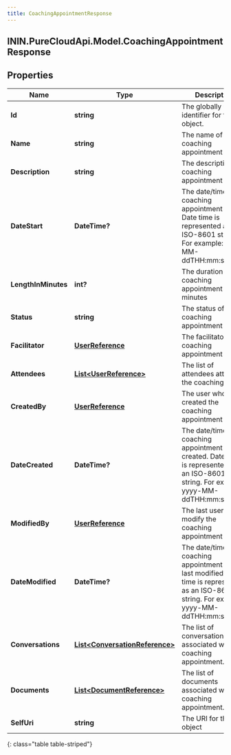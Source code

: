```yaml
---
title: CoachingAppointmentResponse
---
```

## ININ.PureCloudApi.Model.CoachingAppointmentResponse

## Properties

|Name | Type | Description | Notes|
|------------ | ------------- | ------------- | -------------|
| **Id** | **string** | The globally unique identifier for the object. | [optional] |
| **Name** | **string** | The name of coaching appointment | [optional] |
| **Description** | **string** | The description of coaching appointment | [optional] |
| **DateStart** | **DateTime?** | The date/time the coaching appointment starts. Date time is represented as an ISO-8601 string. For example: yyyy-MM-ddTHH:mm:ss.SSSZ | [optional] |
| **LengthInMinutes** | **int?** | The duration of coaching appointment in minutes | [optional] |
| **Status** | **string** | The status of coaching appointment | [optional] |
| **Facilitator** | [**UserReference**](UserReference.html) | The facilitator of coaching appointment | [optional] |
| **Attendees** | [**List&lt;UserReference&gt;**](UserReference.html) | The list of attendees attending the coaching | [optional] |
| **CreatedBy** | [**UserReference**](UserReference.html) | The user who created the coaching appointment | [optional] |
| **DateCreated** | **DateTime?** | The date/time the coaching appointment was created. Date time is represented as an ISO-8601 string. For example: yyyy-MM-ddTHH:mm:ss.SSSZ | [optional] |
| **ModifiedBy** | [**UserReference**](UserReference.html) | The last user to modify the coaching appointment | [optional] |
| **DateModified** | **DateTime?** | The date/time the coaching appointment was last modified. Date time is represented as an ISO-8601 string. For example: yyyy-MM-ddTHH:mm:ss.SSSZ | [optional] |
| **Conversations** | [**List&lt;ConversationReference&gt;**](ConversationReference.html) | The list of conversations associated with coaching appointment. | [optional] |
| **Documents** | [**List&lt;DocumentReference&gt;**](DocumentReference.html) | The list of documents associated with coaching appointment. | [optional] |
| **SelfUri** | **string** | The URI for this object | [optional] |
{: class="table table-striped"}


